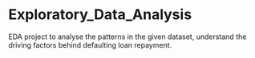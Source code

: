 # Exploratory_Data_Analysis
EDA project to analyse the patterns in the given dataset, understand the driving factors behind defaulting loan repayment.
